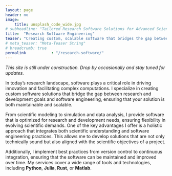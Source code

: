 ```yaml
---
layout: page
header: no
image:
    title: unsplash_code_wide.jpg
# subheadline: "Tailored Research Software Solutions for Advanced Scientific Applications"
title:  "Research Software Engineering"
teaser: "Creating custom, scalable software that bridges the gap between scientific discovery and software engineering, optimizing research outcomes with cutting-edge tools and practices."
# meta_teaser: "Meta-Teaser String"
# breadcrumb: true
permalink           : "/research-software/"
---
```


_This site is still under construction. Drop by occasionally and stay tuned for
updates._

In today’s research landscape, software plays a critical role in driving
innovation and facilitating complex computations. I specialize in creating
custom software solutions that bridge the gap between research and development
goals and software engineering, ensuring that your solution is both maintainable
and scalable.  

From scientific modeling to simulation and data analysis, I provide software
that is optimized for research and development needs, ensuring flexibility in
evolving scientific demands. 
One of the key advantages I offer is a holistic approach that integrates both
scientific understanding and software engineering practices. This
allows me to develop solutions that are not only technically sound but also
aligned with the scientific objectives of a project. 

Additionally, I implement best practices from version control to
continuous integration, ensuring that the software can be maintained and
improved over time. My services cover a wide range of tools and technologies,
including **Python**, **Julia**, **Rust**, or **Matlab**.